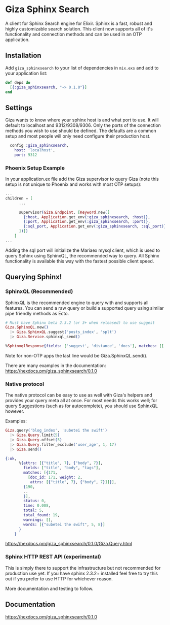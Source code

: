 Giza Sphinx Search
======
A client for Sphinx Search engine for Elixir.  Sphinx is a fast, robust and highly customizable search solution.  This client now supports all of it's functionality and connection methods and can be used in an OTP application.


## Installation

Add `giza_sphinxsearch` to your list of dependencies in `mix.exs` and add to your application list:

```elixir
def deps do
  [{:giza_sphinxsearch, "~> 0.1.0"}]
end
```

## Settings

Giza wants to know where your sphinx host is and what port to use.  It will default to localhost and 9312/9308/9306. Only the ports of the connection
methods you wish to use should be defined.  The defaults are a common setup and most people will only need configure their production host.

```elixir
  config :giza_sphinxsearch,
  	host: 'localhost',
  	port: 9312
```

### Phoenix Setup Example

In your application.ex file add the Giza supervisor to query Giza (note this setup is not unique to Phoenix and works with most OTP setups):

```elixir
...
children = [
      ...

      supervisor(Giza.Endpoint, [Keyword.new([
        {:host, Application.get_env(:giza_sphinxsearch, :host)},
        {:port, Application.get_env(:giza_sphinxsearch, :port)},
        {:sql_port, Application.get_env(:giza_sphinxsearch, :sql_port)}
      ])])
    ]
...
```
Adding the sql port will initialize the Mariaex mysql client, which is used to query Sphinx using SphinxQL, the recommended way to query. All Sphinx functionality is available this way with the fastest possible client speed.


## Querying Sphinx!

### SphinxQL (Recommended)

SphinxQL is the recommended engine to query with and supports all features. You can send a raw query or build a supported query using similar pipe friendly methods as Ecto.

```elixir
# Must have Sphinx beta 2.3.2 (or 3+ when released) to use suggest
Giza.SphinxQL.new() 
  |> Giza.SphinxQL.suggest('posts_index', 'splt')
  |> Giza.Service.sphinxql_send()

%SphinxqlResponse{fields: ['suggest', 'distance', 'docs'], matches: [['split', 1, 5]...]}
```
Note for non-OTP apps the last line would be Giza.SphinxQL.send().

There are many examples in the documentation: https://hexdocs.pm/giza_sphinxsearch/0.1.0


### Native protocol

The native protocol can be easy to use as well with Giza's helpers and provides your query meta all at once.  For most needs this works well; for query Suggestions (such as for autocomplete), you should use SphinxQL however.

Examples:

```elixir
Giza.query('blog_index', 'subetei the swift')
  |> Giza.Query.limit(5)
  |> Giza.Query.offset(5)
  |> Giza.Query.filter_exclude('user_age', 1, 17)
  |> Giza.send()

{:ok,
      %{attrs: [{"title", 7}, {"body", 7}],
        fields: ["title", "body", "tags"],
        matches: [{171,
          [doc_id: 171, weight: 2,
           attrs: [{"title", 7}, {"body", 7}]]}],
        {190,
        ..
        }],
        status: 0, 
        time: 0.008, 
        total: 5, 
        total_found: 19, 
        warnings: [],
        words: [{"subetei the swift", 5, 8}]
      }
    }
```

https://hexdocs.pm/giza_sphinxsearch/0.1.0/Giza.Query.html


### Sphinx HTTP REST API (experimental)

This is simply there to support the infrastructure but not recommended for production use yet.  If you have sphinx 2.3.2+ installed feel free to try this out if you prefer to use HTTP for whichever reason.

More documentation and testing to follow.


## Documentation

https://hexdocs.pm/giza_sphinxsearch/0.1.0